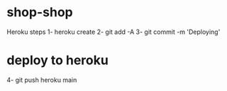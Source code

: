 # shop-shop

Heroku steps
1- heroku create
2- git add -A
3- git commit -m 'Deploying'
# deploy to heroku
4- git push heroku main